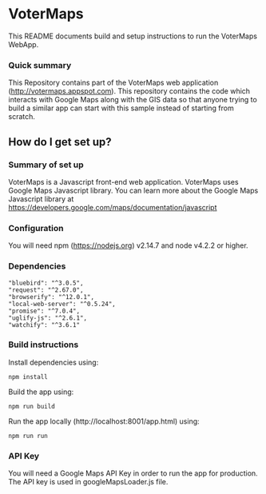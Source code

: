 # VoterMaps #

This README documents build and setup instructions to run the VoterMaps WebApp.

### Quick summary ###
This Repository contains part of the VoterMaps web application (http://votermaps.appspot.com). This repository contains the code which interacts with Google Maps along with the GIS data so that anyone trying to build a similar app can start with this sample instead of starting from scratch. 


## How do I get set up? ##

### Summary of set up ###
VoterMaps is a Javascript front-end web application. VoterMaps uses Google Maps Javascript library. You can learn more about the Google Maps Javascript library at https://developers.google.com/maps/documentation/javascript

### Configuration ###
You will need npm (https://nodejs.org) v2.14.7 and node v4.2.2 or higher. 

### Dependencies ###
    "bluebird": "^3.0.5",
    "request": "^2.67.0",
    "browserify": "^12.0.1",
    "local-web-server": "^0.5.24",
    "promise": "^7.0.4",
    "uglify-js": "^2.6.1",
    "watchify": "^3.6.1"    
	
### Build instructions ###

Install dependencies using:

    npm install

Build the app using: 

    npm run build

Run the app locally (http://localhost:8001/app.html) using:

    npm run run

### API Key ###
You will need a Google Maps API Key in order to run the app for production. The API key is used in googleMapsLoader.js file.